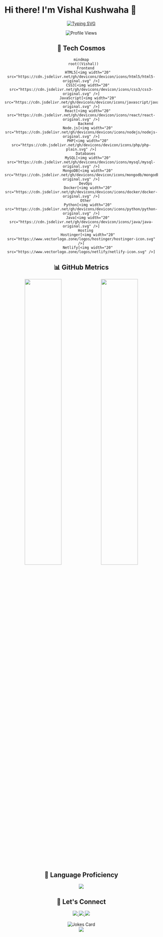 # Hi there! I'm Vishal Kushwaha 👋


<p align="center">
  <a href="https://github.com/vishal-50">
    <img src="https://readme-typing-svg.herokuapp.com?font=Fira+Code&size=18&duration=3000&pause=1000&color=00C2FF&center=true&vCenter=true&width=500&lines=Computer+Science+Graduate+%7C+8.7+CGPA;Full+Stack+Web+Developer;Innovative+Problem+Solver;Always+Learning%2C+Always+Growing" alt="Typing SVG" />
  </a>
</p>

<div align="center">
  <img src="https://komarev.com/ghpvc/?username=vishal-50&color=00C2FF&style=flat-square" alt="Profile Views">
</div>

<h2 align="center">🚀 Tech Cosmos</h2>

<div align="center">
  
```mermaid
mindmap
  root((Vishal))
    Frontend
      HTML5[<img width="20" src="https://cdn.jsdelivr.net/gh/devicons/devicon/icons/html5/html5-original.svg" />]
      CSS3[<img width="20" src="https://cdn.jsdelivr.net/gh/devicons/devicon/icons/css3/css3-original.svg" />]
      JavaScript[<img width="20" src="https://cdn.jsdelivr.net/gh/devicons/devicon/icons/javascript/javascript-original.svg" />]
      React[<img width="20" src="https://cdn.jsdelivr.net/gh/devicons/devicon/icons/react/react-original.svg" />]
    Backend
      Node.js[<img width="20" src="https://cdn.jsdelivr.net/gh/devicons/devicon/icons/nodejs/nodejs-original.svg" />]
      PHP[<img width="20" src="https://cdn.jsdelivr.net/gh/devicons/devicon/icons/php/php-plain.svg" />]
    Databases
      MySQL[<img width="20" src="https://cdn.jsdelivr.net/gh/devicons/devicon/icons/mysql/mysql-original.svg" />]
      MongoDB[<img width="20" src="https://cdn.jsdelivr.net/gh/devicons/devicon/icons/mongodb/mongodb-original.svg" />]
    DevOps
      Docker[<img width="20" src="https://cdn.jsdelivr.net/gh/devicons/devicon/icons/docker/docker-original.svg" />]
    Other
      Python[<img width="20" src="https://cdn.jsdelivr.net/gh/devicons/devicon/icons/python/python-original.svg" />]
      Java[<img width="20" src="https://cdn.jsdelivr.net/gh/devicons/devicon/icons/java/java-original.svg" />]
    Hosting
      Hostinger[<img width="20" src="https://www.vectorlogo.zone/logos/hostinger/hostinger-icon.svg" />]
      Netlify[<img width="20" src="https://www.vectorlogo.zone/logos/netlify/netlify-icon.svg" />]
```

</div>

<h2 align="center">📊 GitHub Metrics</h2>

<div align="center">
  <img width="49%" src="https://github-readme-stats.vercel.app/api?username=vishal-50&show_icons=true&theme=radical&bg_color=0D1117&hide_border=true" />
  <img width="49%" src="https://github-readme-streak-stats.herokuapp.com/?user=vishal-50&theme=radical&background=0D1117&hide_border=true" />
</div>

<h2 align="center">🌟 Language Proficiency</h2>

<div align="center">
  <img src="https://github-readme-stats.vercel.app/api/top-langs/?username=vishal-50&layout=compact&theme=radical&bg_color=0D1117&hide_border=true" />
</div>

<h2 align="center">🤝 Let's Connect</h2>

<div align="center">
  <a href="mailto:vk649990@gmail.com">
    <img src="https://img.shields.io/badge/-Email-D14836?style=for-the-badge&logo=Gmail&logoColor=white"/>
  </a>
  <a href="https://linkedin.com/in/your-linkedin](https://www.linkedin.com/in/vishal-kushwaha-1bab73235">
    <img src="https://img.shields.io/badge/-LinkedIn-0077B5?style=for-the-badge&logo=Linkedin&logoColor=white"/>
  </a>
  <a href="https://github.com/vishal-50">
    <img src="https://img.shields.io/badge/-GitHub-181717?style=for-the-badge&logo=GitHub&logoColor=white"/>
  </a>
</div>

<br>

<div align="center">
  <img src="https://readme-jokes.vercel.app/api" alt="Jokes Card" />
</div>

<div align="center">
  <img src="https://capsule-render.vercel.app/api?type=waving&color=00C2FF&height=100&section=footer&animation=twinkling"/>
</div>
